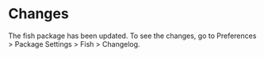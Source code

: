 Changes
=======

The fish package has been updated. To see the changes, go to Preferences > Package Settings > Fish > Changelog.
